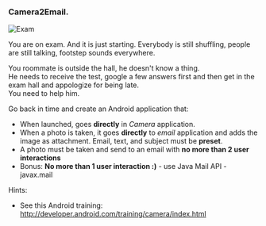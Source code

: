 ### Camera2Email.

![Exam](http://static.guim.co.uk/sys-images/Guardian/Pix/cartoons/2012/6/20/1340194927119/students-taking-exams-008.jpg)

You are on exam. And it is just starting. Everybody is still shuffling, people are still talking, footstep sounds everywhere.  

You roommate is outside the hall, he doesn't know a thing.  
He needs to receive the test, google a few answers first and then get in the exam hall and appologize for being late.  
You need to help him. 

Go back in time and create an Android application that:
- When launched, goes **directly** in *Camera* application.
- When a photo is taken, it goes **directly** to *email* application and adds the image as attachment. Email, text, and subject must be **preset**.
- A photo must be taken and send to an email with **no more than 2 user interactions**
- Bonus: **No more than 1 user interaction :)** - use Java Mail API - javax.mail 
 
Hints:
- See this Android training: http://developer.android.com/training/camera/index.html
 
